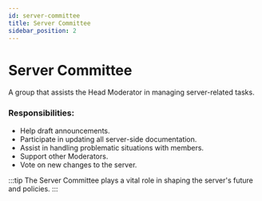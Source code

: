 ```yaml
---
id: server-committee
title: Server Committee
sidebar_position: 2
---
```


# Server Committee

A group that assists the Head Moderator in managing server-related tasks.

### Responsibilities:

- Help draft announcements.
- Participate in updating all server-side documentation.
- Assist in handling problematic situations with members.
- Support other Moderators.
- Vote on new changes to the server.

:::tip
The Server Committee plays a vital role in shaping the server's future and policies.
:::
